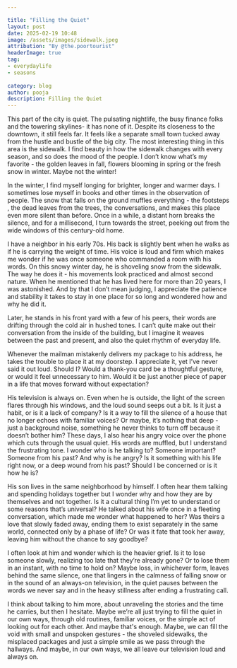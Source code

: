 ```yaml
---

title: "Filling the Quiet"
layout: post
date: 2025-02-19 10:48
image: /assets/images/sidewalk.jpeg
attribution: "By @the.poortourist"
headerImage: true
tag:
- everydaylife
- seasons
  
category: blog
author: pooja
description: Filling the Quiet
---
```



This part of the city is quiet. The pulsating nightlife, the busy finance folks and the towering skylines- it has none of it. Despite its closeness to the downtown, it still feels far. It feels like a separate small town tucked away from the hustle and bustle of the big city. The most interesting thing in this area is the sidewalk. I find beauty in how the sidewalk changes with every season, and so does the mood of the people. I don’t know what’s my favorite - the golden leaves in fall, flowers blooming in spring or the fresh snow in winter. Maybe not the winter! 


In the winter, I find myself longing for brighter, longer and warmer days. I sometimes lose myself in books and other times in the observation of people. The snow that falls on the ground muffles everything - the footsteps , the dead leaves from the trees, the conversations, and makes this place even more silent than before. Once in a while, a distant horn breaks the silence, and for a millisecond, I turn towards the street, peeking out from the wide windows of this century-old home. 

I  have a neighbor in his early 70s. His back is slightly bent when he walks as if he is carrying the weight of time. His voice is loud and firm which makes me wonder if he was once someone who commanded a room with his words. On this snowy winter day, he is shoveling snow from the sidewalk. The way he does it - his movements look practiced and almost second nature. When he mentioned that he has lived here for more than 20 years, I was astonished. And by that I don’t mean judging, I appreciate the patience and stability it takes to stay in one place for so long and wondered how and why he did it. 

Later, he stands in his front yard with a few of his peers, their words are drifting through the cold air in hushed tones. I can’t quite make out their conversation from the inside of the building, but I imagine it weaves between the past and present, and also the quiet rhythm of everyday life.

Whenever the mailman mistakenly delivers my package to his address, he takes the trouble to place it at my doorstep. I appreciate it, yet I’ve never said it out loud. Should I? Would a thank-you card be a thoughtful gesture, or would it feel unnecessary to him. Would it be just another piece of paper in a life that moves forward without expectation? 

His television is always on. Even when he is outside, the light of the screen flares through his windows, and the loud sound seeps out a bit. Is it just a habit, or is it a lack of company? Is it a way to fill the silence of a house that no longer echoes with familiar voices? Or maybe, it’s nothing that deep - just a background noise, something he never thinks to turn off because it doesn’t bother him? 
These days, I also hear his angry voice over the phone which cuts through the usual quiet. His words are muffled, but I understand the frustrating tone. I wonder who is he talking to? Someone important? Someone from his past? And why is he angry? Is it something with his life right now, or a deep wound from his past?  Should I be concerned or is it how he is? 

His son lives in the same neighborhood by himself. I often hear them talking and spending holidays together but I wonder why and how they are by themselves and not together. Is it a cultural thing I’m yet to understand or some reasons that’s universal? He talked about his wife once in a fleeting conversation, which made me wonder what happened to her? Was theirs a love that slowly faded away, ending them to exist separately in the same world, connected only by a phase of life? Or was it fate that took her away, leaving him without the chance to say goodbye?

I often look at him and wonder which is the heavier grief. Is it to lose someone slowly, realizing too late that they’re already gone? Or to lose them in an instant, with no time to hold on? Maybe loss, in whichever form, leaves behind the same silence, one that lingers in the calmness of falling snow or in the sound of an always-on television, in the quiet pauses between the words we never say and in the heavy stillness after ending a frustrating call. 

I think about talking to him more, about unraveling the stories and the time he carries, but then I hesitate. Maybe we’re all just trying to fill the quiet in our own ways, through old routines, familiar voices, or the simple act of looking out for each other. And maybe that's enough. Maybe, we can fill the void with small and unspoken gestures - the shoveled sidewalks, the misplaced packages and just a simple smile as we pass through the hallways. And maybe, in our own ways, we all leave our television loud and always on.
